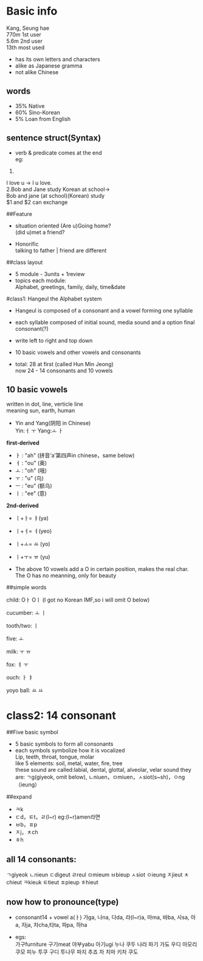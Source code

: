 # Basic info
Kang, Seung hae  
770m 1st user   
5.6m 2nd user  
13th most used  

- has its own letters and characters
- alike as Japanese gramma
- not alike Chinese

## words
- 35% Native
- 60% Sino-Korean
- 5% Loan from English


## sentence struct(Syntax)

- verb & predicate comes at the end  
eg:   
1.
I love u ->  I u love.  
2.Bob and Jane study Korean at school->  
Bob and jane (at school)(Korean) study  
$1 and $2 can exchange

##Feature
- situation oriented
(Are u)Going home?  
(did u)met a friend?

- Honorific  
talking to father | friend are different

##class layout
- 5 module - 3units + 1review  
- topics each module:  
Alphabet, greetings, family, daily, time&date

#class1: Hangeul the Alphabet system
- Hangeul is composed of a consonant and a vowel forming one syllable
- each syllable composed of initial sound, media sound and a option final consonant(?)

- write left to right and top down
- 10 basic vowels and other vowels and consonants
- total: 28 at first (called Hun Min Jeong)  
now 24 - 14 consonants and 10 vowels

## 10 basic vowels

written in dot, line,  verticle line  
meaning sun, earth, human

- Yin and Yang(阴阳 in Chinese)  
Yin:ㅓ ㅜ Yang:ㅗ ㅏ

**first-derived**

- ㅏ : "ah" (拼音‘a’第四声in chinese，same below)
- ㅓ : "ou" (奥)
- ㅗ : "oh" (哦)
- ㅜ : "u" (乌)
- ㅡ : "eu" (额乌)
- ㅣ : "ee" (意)

**2nd-derived**

- ㅣ+ㅏ= ㅑ(ya)
- ㅣ+ㅓ= ㅕ(yeo)
- ㅣ+ㅗ= ㅛ (yo)
- ㅣ+ㅜ= ㅠ (yu)

- The above 10 vowels add a O in certain position, makes the real char. The O has no meanning, only for beauty

##simple words

child: Oㅏ Oㅣ (I got no Korean IMF,so i will omit O below)

cucumber: ㅗ ㅣ

tooth/two: ㅣ

five: ㅗ

milk: ㅜ ㅠ

fox: ㅕ ㅜ

ouch: ㅏ ㅑ

yoyo ball: ㅛ ㅛ


# class2: 14 consonant
##Five basic symbol
- 5 basic symbols to form all consonants
- each symbols symbolize how it is vocalized  
Lip, teeth, throat, tongue, molar  
like 5 elements: soil, metal, water, fire, tree  
these sound are called:labial, dental, glottal, alveolar, velar sound
they are: ㄱg(giyeok, omit below), ㄴniuen，ㅁmiuen，ㅅsiot(s~sh)，ㅇng（ieung）

##expand
- ㅋk
- ㄷd，ㅌt，ㄹ(l~r) eg:(l~r)amen라면
- ㅂb，ㅍp
- ㅈj，ㅊch
- ㅎh

## all 14 consonants:
ㄱgiyeok ㄴnieun ㄷdigeut ㄹreul ㅁmieum ㅂbieup ㅅsiot ㅇieung ㅈjieut ㅊchieut ㅋkieuk ㅌtieut ㅍpieup ㅎhieut

## now how to pronounce(type)
- consonant14 + vowel a(ㅏ)
가ga, 나na, 다da, 라(l~r)a, 마ma, 바ba, 사sa, 아a, 자ja, 차cha,타ta, 파pa, 하ha

- egs:  
가구furniture 구기meat 야부yabu 아기ugi 누나 쿠두 나라 파기 가됴 우디 아모리 쿠모 피누 투쿠 구디 투나무 파지 추죠 차 치마 키차 쿠도
